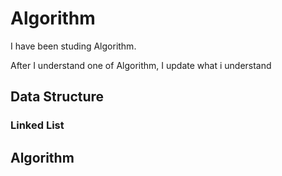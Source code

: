 # Algorithm

I have been studing Algorithm.

After I understand one of Algorithm,
I update what i understand

## Data Structure

### Linked List


## Algorithm